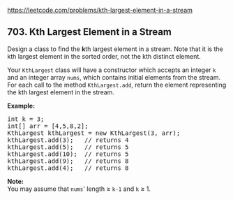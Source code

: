 https://leetcode.com/problems/kth-largest-element-in-a-stream

## 703. Kth Largest Element in a Stream

<div><p>Design a class to find the <strong>k</strong>th largest element in a stream. Note that it is the kth largest element in the sorted order, not the kth distinct element.</p>
<p>Your <code>KthLargest</code> class will have a constructor which accepts an integer <code>k</code> and an integer array <code>nums</code>, which contains initial elements from the stream. For each call to the method <code>KthLargest.add</code>, return the element representing the kth largest element in the stream.</p>
<p><strong>Example:</strong></p>
<pre>int k = 3;
int[] arr = [4,5,8,2];
KthLargest kthLargest = new KthLargest(3, arr);
kthLargest.add(3);   // returns 4
kthLargest.add(5);   // returns 5
kthLargest.add(10);  // returns 5
kthLargest.add(9);   // returns 8
kthLargest.add(4);   // returns 8
</pre>
<p><strong>Note: </strong><br/>
You may assume that <code>nums</code>' length ≥ <code>k-1</code> and <code>k</code> ≥ 1.</p>
</div>
